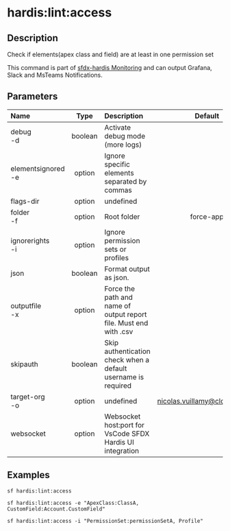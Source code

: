 <!-- This file has been generated with command 'sf hardis:doc:plugin:generate'. Please do not update it manually or it may be overwritten -->
# hardis:lint:access

## Description

Check if elements(apex class and field) are at least in one permission set
  
This command is part of [sfdx-hardis Monitoring](https://sfdx-hardis.cloudity.com/salesforce-monitoring-missing-access/) and can output Grafana, Slack and MsTeams Notifications.


## Parameters

| Name                   |  Type   | Description                                                       |             Default             | Required | Options |
|:-----------------------|:-------:|:------------------------------------------------------------------|:-------------------------------:|:--------:|:-------:|
| debug<br/>-d           | boolean | Activate debug mode (more logs)                                   |                                 |          |         |
| elementsignored<br/>-e | option  | Ignore specific elements separated by commas                      |                                 |          |         |
| flags-dir              | option  | undefined                                                         |                                 |          |         |
| folder<br/>-f          | option  | Root folder                                                       |            force-app            |          |         |
| ignorerights<br/>-i    | option  | Ignore permission sets or profiles                                |                                 |          |         |
| json                   | boolean | Format output as json.                                            |                                 |          |         |
| outputfile<br/>-x      | option  | Force the path and name of output report file. Must end with .csv |                                 |          |         |
| skipauth               | boolean | Skip authentication check when a default username is required     |                                 |          |         |
| target-org<br/>-o      | option  | undefined                                                         | <nicolas.vuillamy@cloudity.com> |          |         |
| websocket              | option  | Websocket host:port for VsCode SFDX Hardis UI integration         |                                 |          |         |

## Examples

```shell
sf hardis:lint:access
```

```shell
sf hardis:lint:access -e "ApexClass:ClassA, CustomField:Account.CustomField"
```

```shell
sf hardis:lint:access -i "PermissionSet:permissionSetA, Profile"
```


